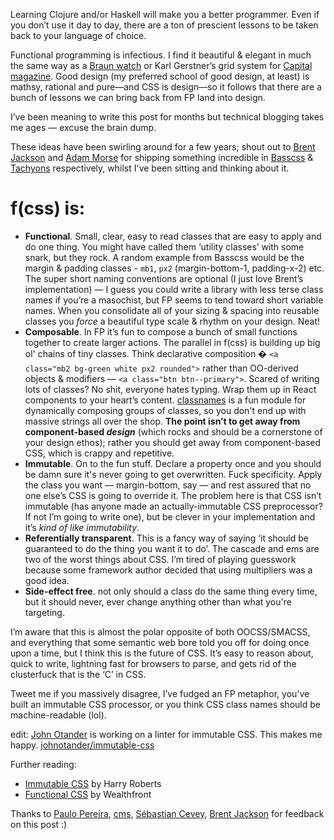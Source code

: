Learning Clojure and/or Haskell will make you a better programmer. Even if you don’t use it day to day, there are a ton of prescient lessons to be taken back to your language of choice.

Functional programming is infectious. I find it beautiful & elegant in much the same way as a [Braun watch](http://dieterrams.tumblr.com/) or Karl Gerstner’s grid system for [Capital magazine](https://www.flickr.com/photos/watz/2382027037/sizes/l/). Good design (my preferred school of good design, at least) is mathsy, rational and pure—and CSS is design—so it follows that there are a bunch of lessons we can bring back from FP land into design.

I’ve been meaning to write this post for months but technical blogging takes me ages — excuse the brain dump.

These ideas have been swirling around for a few years; shout out to [Brent Jackson](https://twitter.com/jxnblk) and [Adam Morse](https://twitter.com/mrmrs_) for shipping something incredible in [Basscss](http://www.basscss.com/) & [Tachyons](http://tachyons.io/) respectively, whilst I've been sitting and thinking about it.

# f(css) is:
- **Functional**. Small, clear, easy to read classes that are easy to apply and do one thing. You might have called them ‘utility classes’ with some snark, but they rock. A random example from Basscss would be the margin & padding classes - `mb1`, `px2` (margin-bottom-1, padding-x-2) etc. The super short naming conventions are optional (I just love Brent’s implementation) — I guess you could write a library with less terse class names if you’re a masochist, but FP seems to tend toward short variable names. When you consolidate all of your sizing & spacing into reusable classes you *force* a beautiful type scale & rhythm on your design. Neat!
- **Composable**. In FP it’s fun to compose a bunch of small functions together to create larger actions. The parallel in f(css) is building up big ol' chains of tiny classes. Think declarative composition � `<a class="mb2 bg-green white px2 rounded">` rather than OO-derived objects & modifiers — `<a class="btn btn--primary">`. Scared of writing lots of classes? No shit, everyone hates typing. Wrap them up in React components to your heart’s content. [classnames](https://github.com/JedWatson/classnames) is a fun module for dynamically composing groups of classes, so you don't end up with massive strings all over the shop. **The point isn’t to get away from component-based _design_** (which rocks and should be a cornerstone of your design ethos); rather you should get away from component-based CSS, which is crappy and repetitive.
- **Immutable**. On to the fun stuff. Declare a property once and you should be damn sure it's never going to get overwritten. Fuck specificity. Apply the class you want — margin-bottom, say — and rest assured that no one else’s CSS is going to override it. The problem here is that CSS isn’t immutable (has anyone made an actually-immutable CSS preprocessor? If not I’m going to write one), but be clever in your implementation and it’s _kind of like immutability_. 
- **Referentially transparent**. This is a fancy way of saying ‘it should be guaranteed to do the thing you want it to do’. The cascade and ems are two of the worst things about CSS. I’m tired of playing guesswork because some framework author decided that using multipliers was a good idea.
- **Side-effect free**. not only should a class do the same thing every time, but it should never, ever change anything other than what you're targeting.


I’m aware that this is almost the polar opposite of both OOCSS/SMACSS, and everything that some semantic web bore told you off for doing once upon a time, but I think this is the future of CSS. It’s easy to reason about, quick to write, lightning fast for browsers to parse, and gets rid of the clusterfuck that is the ‘C’ in CSS.

Tweet me if you massively disagree, I’ve fudged an FP metaphor, you’ve built an immutable CSS processor, or you think CSS class names should be machine-readable (lol).

edit: [John Otander](https://twitter.com/4lpine) is working on a linter for immutable CSS. This makes me happy. [johnotander/immutable-css](https://github.com/johnotander/immutable-css)

Further reading:
- [Immutable CSS](http://csswizardry.com/2015/03/immutable-css/) by Harry Roberts
- [Functional CSS](http://eng.wealthfront.com/2013/08/functional-css-fcss.html) by Wealthfront

Thanks to [Paulo Pereira](https://twitter.com/paulozoom), [cms](https://twitter.com/colinstrickland), [Sébastian Cevey](https://twitter.com/theefer), [Brent Jackson](https://twitter.com/jxnblk) for feedback on this post :)
